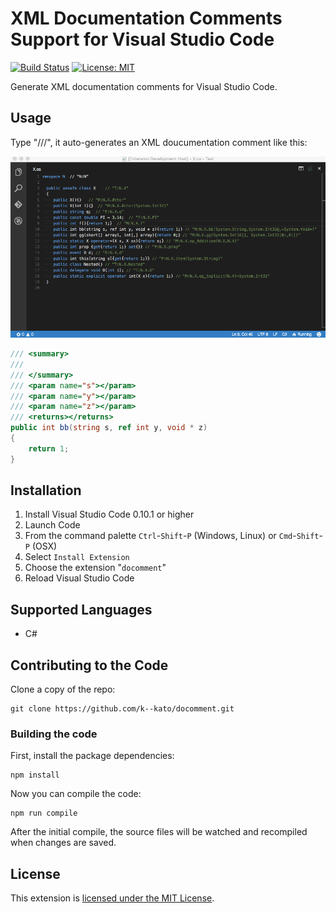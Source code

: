# XML Documentation Comments Support for Visual Studio Code

[![Build Status](https://travis-ci.org/k--kato/docomment.svg?branch=master)](https://travis-ci.org/k--kato/docomment)
[![License: MIT](http://img.shields.io/badge/license-MIT-orange.svg)](LICENSE)

Generate XML documentation comments for Visual Studio Code.


## Usage

Type "///", it auto-generates an XML doucumentation comment like this:

![docomment](images/docomment.gif)


```csharp
/// <summary>
/// 
/// </summary>
/// <param name="s"></param>
/// <param name="y"></param>
/// <param name="z"></param>
/// <returns></returns>
public int bb(string s, ref int y, void * z)
{
    return 1;
}
```

## Installation

1. Install Visual Studio Code 0.10.1 or higher
1. Launch Code
1. From the command palette `Ctrl`-`Shift`-`P` (Windows, Linux) or `Cmd`-`Shift`-`P` (OSX)
1. Select `Install Extension`
1. Choose the extension "`docomment`"
1. Reload Visual Studio Code


## Supported Languages

- C#


## Contributing to the Code

Clone a copy of the repo:

```
git clone https://github.com/k--kato/docomment.git
```

### Building the code

First, install the package dependencies:

```
npm install
```

Now you can compile the code:

```
npm run compile
```

After the initial compile, the source files will be watched and recompiled
when changes are saved.


## License

This extension is [licensed under the MIT License](LICENSE.txt).
